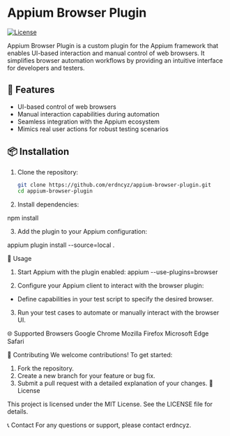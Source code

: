 # Appium Browser Plugin

[![License](https://img.shields.io/badge/license-MIT-blue.svg)](LICENSE)

Appium Browser Plugin is a custom plugin for the Appium framework that enables UI-based interaction and manual control of web browsers. It simplifies browser automation workflows by providing an intuitive interface for developers and testers.

## 🚀 Features
- UI-based control of web browsers
- Manual interaction capabilities during automation
- Seamless integration with the Appium ecosystem
- Mimics real user actions for robust testing scenarios

## 📦 Installation
1. Clone the repository:
   ```bash
   git clone https://github.com/erdncyz/appium-browser-plugin.git
   cd appium-browser-plugin

2. Install dependencies:

npm install

3. Add the plugin to your Appium configuration:

appium plugin install --source=local .

🔧 Usage

1. Start Appium with the plugin enabled:
appium --use-plugins=browser

2. Configure your Appium client to interact with the browser plugin:
 * Define capabilities in your test script to specify the desired browser.

3. Run your test cases to automate or manually interact with the browser UI.

🌐 Supported Browsers
Google Chrome
Mozilla Firefox
Microsoft Edge
Safari

🤝 Contributing
We welcome contributions! To get started:

1. Fork the repository.
2. Create a new branch for your feature or bug fix.
3. Submit a pull request with a detailed explanation of your changes.
📄 License

This project is licensed under the MIT License. See the LICENSE file for details.

📞 Contact
For any questions or support, please contact erdncyz.
